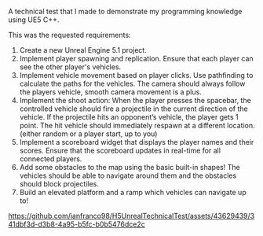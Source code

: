 A technical test that I made to demonstrate my programming knowledge using UE5 C++.

This was the requested requirements: 

1. Create a new Unreal Engine 5.1 project.
2. Implement player spawning and replication. Ensure that each player can see the other player's vehicles.
3. Implement vehicle movement based on player clicks. Use pathfinding to calculate the paths for the vehicles. The camera should always follow the players vehicle, smooth camera movement is a plus.
4. Implement the shoot action: When the player presses the spacebar, the controlled vehicle should fire a projectile in the current direction of the vehicle. If the projectile hits an opponent’s vehicle, the player gets 1 point. The hit vehicle should immediately respawn at a different location. (either random or a player start, up to you)
5. Implement a scoreboard widget that displays the player names and their scores. Ensure that the scoreboard updates in real-time for all connected players.
6. Add some obstacles to the map using the basic built-in shapes! The vehicles should be able to navigate around them and the obstacles should block projectiles.
7. Build an elevated platform and a ramp which vehicles can navigate up to!

https://github.com/ianfranco98/H5UnrealTechnicalTest/assets/43629439/341dbf3d-d3b8-4a95-b5fc-b0b5476dce2c
